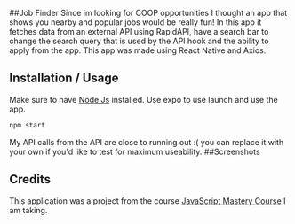 ##Job Finder 
Since im looking for COOP opportunities I thought an app that shows you nearby and popular jobs would be really fun! In this app it fetches data from an external API using RapidAPI, have a search bar to change the search query that is used by the API hook and the ability to apply from the app. This app was made using React Native and Axios. 
## Installation / Usage 

Make sure to have [Node Js](https://nodejs.org/en) installed. Use expo to use launch and use the app.  

```bash
npm start
```
My API calls from the API are close to running out :( you can replace it with your own if you'd like to test for maximum useability.
##Screenshots


## Credits
This application was a project from the course [JavaScript Mastery Course](https://www.jsmastery.pro/complete-path-to-javascript-mastery) I am taking.

